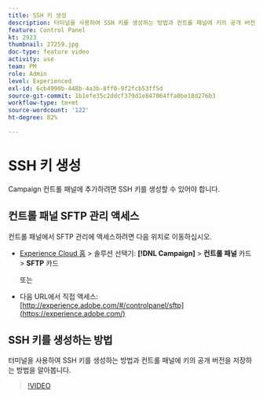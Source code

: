 ```yaml
---
title: SSH 키 생성
description: 터미널을 사용하여 SSH 키를 생성하는 방법과 컨트롤 패널에 키의 공개 버전을 저장하는 방법을 알아봅니다.
feature: Control Panel
kt: 2923
thumbnail: 27259.jpg
doc-type: feature video
activity: use
team: PM
role: Admin
level: Experienced
exl-id: 6cb4990b-448b-4a3b-8ff0-9f2fcb53ff5d
source-git-commit: 1b1efe35c2ddcf379d1e847064ffa8be18d276b3
workflow-type: tm+mt
source-wordcount: '122'
ht-degree: 82%

---
```


# SSH 키 생성

Campaign 컨트롤 패널에 추가하려면 SSH 키를 생성할 수 있어야 합니다.

## 컨트롤 패널 SFTP 관리 액세스

컨트롤 패널에서 SFTP 관리에 액세스하려면 다음 위치로 이동하십시오.

* [Experience Cloud 홈](https://experience.adobe.com/#/home) > 솔루션 선택기: **[!DNL Campaign]** > **컨트롤 패널** 카드 > **SFTP** 카드

   또는
* 다음 URL에서 직접 액세스: [http://experience.adobe.com/#/controlpanel/sftp](https://experience.adobe.com/)

## SSH 키를 생성하는 방법

터미널을 사용하여 SSH 키를 생성하는 방법과 컨트롤 패널에 키의 공개 버전을 저장하는 방법을 알아봅니다.

>[!VIDEO](https://video.tv.adobe.com/v/27259?quality=12&learn=0n)

